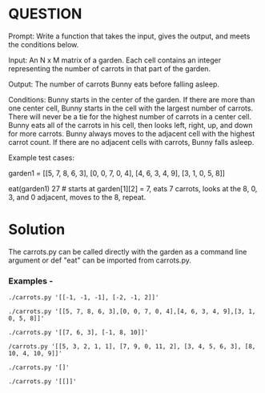 # QUESTION
Prompt: Write a function that takes the input, gives the output, and meets the conditions below.

Input: An N x M matrix of a garden. Each cell contains an integer representing the number of carrots in that part of the garden.

Output: The number of carrots Bunny eats before falling asleep.

Conditions: Bunny starts in the center of the garden. If there are more than one center cell, Bunny starts in the cell with the largest number of carrots. There will never be a tie for the highest number of carrots in a center cell. Bunny eats all of the carrots in his cell, then looks left, right, up, and down for more carrots. Bunny always moves to the adjacent cell with the highest carrot count. If there are no adjacent cells with carrots, Bunny falls asleep.

Example test cases:

garden1 = [[5, 7, 8, 6, 3],
[0, 0, 7, 0, 4],
[4, 6, 3, 4, 9],
[3, 1, 0, 5, 8]]

eat(garden1)
27 # starts at garden[1][2] = 7, eats 7 carrots, looks at the 8, 0, 3, and 0 adjacent, moves to the 8, repeat.

# Solution

The carrots.py can be called directly with the garden as a command line argument or def "eat" can be imported from carrots.py.

### Examples -

`./carrots.py '[[-1, -1, -1], [-2, -1, 2]]'`

`./carrots.py '[[5, 7, 8, 6, 3],[0, 0, 7, 0, 4],[4, 6, 3, 4, 9],[3, 1, 0, 5, 8]]'`

`./carrots.py '[[7, 6, 3], [-1, 8, 10]]'`

`/carrots.py '[[5, 3, 2, 1, 1], [7, 9, 0, 11, 2], [3, 4, 5, 6, 3], [8, 10, 4, 10, 9]]'`

`./carrots.py '[]'`

`./carrots.py '[[]]'`
